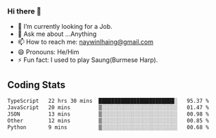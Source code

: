 ### Hi there 👋

- 🔭 I’m currently looking for a Job.
- 💬 Ask me about ...Anything
- 📫 How to reach me: naywinlhaing@gmail.com
- 😄 Pronouns: He/Him
- ⚡ Fun fact: I used to play Saung(Burmese Harp).


## Coding Stats
<!--START_SECTION:waka-->

```txt
TypeScript   22 hrs 30 mins  ████████████████████████░   95.37 %
JavaScript   20 mins         ▒░░░░░░░░░░░░░░░░░░░░░░░░   01.47 %
JSON         13 mins         ▒░░░░░░░░░░░░░░░░░░░░░░░░   00.98 %
Other        12 mins         ▒░░░░░░░░░░░░░░░░░░░░░░░░   00.85 %
Python       9 mins          ▒░░░░░░░░░░░░░░░░░░░░░░░░   00.68 %
```

<!--END_SECTION:waka-->
